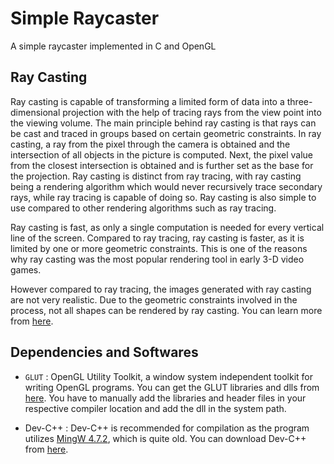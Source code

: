 # Simple Raycaster
A simple raycaster implemented in C and OpenGL

## Ray Casting
Ray casting is capable of transforming a limited form of data into a three-dimensional projection with the help of tracing rays from the view point into the viewing volume. The main principle behind ray casting is that rays can be cast and traced in groups based on certain geometric constraints. In ray casting, a ray from the pixel through the camera is obtained and the intersection of all objects in the picture is computed. Next, the pixel value from the closest intersection is obtained and is further set as the base for the projection. Ray casting is distinct from ray tracing, with ray casting being a rendering algorithm which would never recursively trace secondary rays, while ray tracing is capable of doing so. Ray casting is also simple to use compared to other rendering algorithms such as ray tracing.

Ray casting is fast, as only a single computation is needed for every vertical line of the screen. Compared to ray tracing, ray casting is faster, as it is limited by one or more geometric constraints. This is one of the reasons why ray casting was the most popular rendering tool in early 3-D video games.

However compared to ray tracing, the images generated with ray casting are not very realistic. Due to the geometric constraints involved in the process, not all shapes can be rendered by ray casting. You can learn more from [here](https://people.cs.clemson.edu/~dhouse/courses/405/notes/raycast.pdf).

## Dependencies and Softwares
* `GLUT` : OpenGL Utility Toolkit, a window system independent toolkit for writing OpenGL programs. You can get the GLUT libraries and dlls from [here](https://www.youtube.com/redirect?event=video_description&redir_token=QUFFLUhqbkpNcHFGbHJHRk5PYmg2Zll5eGRuM3U2VVlXZ3xBQ3Jtc0trUld2bE9PNlFfb1Z5RjBsY0hCaWxxRGNueEg0aXhNOVJnd0FSdkRKM2hETlRsYXFpck5wbnpfODdYenpBT3hTVmhiYUEwX3NFY0twajlHeDduMk5UNFhJaEczZUtoVVI4U0dBNFRiam45M3pvd2M2Yw&q=http%3A%2F%2Fchortle.ccsu.edu%2FBloodshed%2Fglutming.zip). You have to manually add the libraries and header files in your respective compiler location and add the dll in the system path.

* Dev-C++ : Dev-C++ is recommended for compilation as the program utilizes [MingW 4.7.2](http://mingw-w64.org/doku.php/versions#v4), which is quite old. You can download Dev-C++ from [here](http://www.mediafire.com/download/jvca73gqgg0l783/Setup_DEVC%2B%2B+5.4.1.rar).